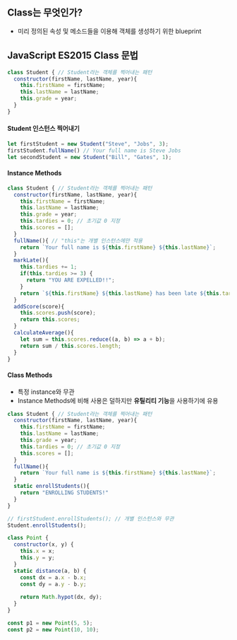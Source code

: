 ## Class는 무엇인가?
* 미리 정의된 속성 및 메소드들을 이용해 객체를 생성하기 위한 blueprint

## JavaScript ES2015 Class 문법
```javascript
class Student { // Student라는 객체를 찍어내는 패턴
  constructor(firstName, lastName, year){
    this.firstName = firstName;
    this.lastName = lastName;
    this.grade = year;
  }
}
```

#### Student 인스턴스 찍어내기
```javascript
let firstStudent = new Student("Steve", "Jobs", 3);
firstStudent.fullName() // Your full name is Steve Jobs
let secondStudent = new Student("Bill", "Gates", 1);
```

#### Instance Methods
```javascript
class Student { // Student라는 객체를 찍어내는 패턴
  constructor(firstName, lastName, year){
    this.firstName = firstName;
    this.lastName = lastName;
    this.grade = year;
    this.tardies = 0; // 초기값 0 지정
    this.scores = [];
  }
  fullName(){ // "this"는 개별 인스턴스에만 적용
    return `Your full name is ${this.firstName} ${this.lastName}`;
  }
  markLate(){
    this.tardies += 1;
    if(this.tardies >= 3) {
      return "YOU ARE EXPELLED!!";
    }
    return `${this.firstName} ${this.lastName} has been late ${this.tardies} times`;
  }
  addScore(score){
    this.scores.push(score);
    return this.scores;
  }
  calculateAverage(){
    let sum = this.scores.reduce((a, b) => a + b);
    return sum / this.scores.length;
  }
}
```

#### Class Methods
* 특정 instance와 무관
* Instance Methods에 비해 사용은 덜하지만 **유틸리티 기능**을 사용하기에 유용
```javascript
class Student { // Student라는 객체를 찍어내는 패턴
  constructor(firstName, lastName, year){
    this.firstName = firstName;
    this.lastName = lastName;
    this.grade = year;
    this.tardies = 0; // 초기값 0 지정
    this.scores = [];
  }
  fullName(){
    return `Your full name is ${this.firstName} ${this.lastName}`;
  }
  static enrollStudents(){
    return "ENROLLING STUDENTS!"
  }
}

// firstStudent.enrollStudents(); // 개별 인스턴스와 무관
Student.enrollStudents();
```

```javascript
class Point {
  constructor(x, y) {
    this.x = x;
    this.y = y;
  }
  static distance(a, b) {
    const dx = a.x - b.x;
    const dy = a.y - b.y;
    
    return Math.hypot(dx, dy);
  }
}

const p1 = new Point(5, 5);
const p2 = new Point(10, 10);
```
